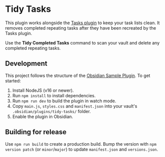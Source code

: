 # Tidy Tasks

This plugin works alongside the [Tasks plugin](https://github.com/obsidian-tasks-group/obsidian-tasks) to keep your task lists clean. It removes completed repeating tasks after they have been recreated by the Tasks plugin.

Use the **Tidy Completed Tasks** command to scan your vault and delete any completed repeating tasks.

## Development

This project follows the structure of the [Obsidian Sample Plugin](https://github.com/obsidianmd/obsidian-sample-plugin). To get started:

1. Install NodeJS (v16 or newer).
2. Run `npm install` to install dependencies.
3. Run `npm run dev` to build the plugin in watch mode.
4. Copy `main.js`, `styles.css` and `manifest.json` into your vault's `.obsidian/plugins/tidy-tasks/` folder.
5. Enable the plugin in Obsidian.

## Building for release

Use `npm run build` to create a production build. Bump the version with `npm version patch` (or `minor`/`major`) to update `manifest.json` and `versions.json`.
